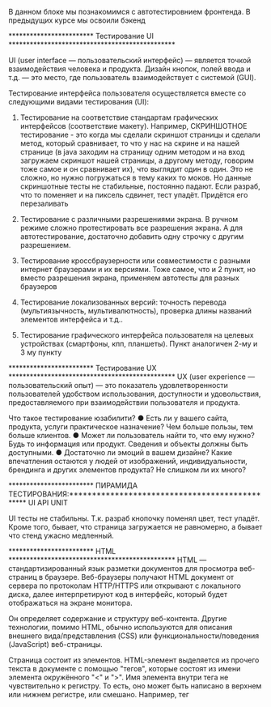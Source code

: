 В данном блоке мы познакомимся с автотестировнием фронтенда. В предыдущих курсе мы освоили бэкенд

************************ Тестирование UI ***********************************************

UI (user interface — пользовательский интерфейс) — является точкой
взаимодействия человека и продукта. Дизайн кнопок, полей ввода и т.д. —
это место, где пользователь взаимодействует с системой (GUI).

Тестирование интерфейса пользователя осуществляется вместе со следующими видами тестирования (UI):
1. Тестирование на соответствие стандартам графических интерфейсов (соответствие макету).
   Например, СКРИНШОТНОЕ тестирование - это когда мы сделали скриншот страницы и сделали метод, который сравнивает,
   то что у нас на скрине и на нашей странице (в java заходим на страницу одним методом и на вход загружаем
   скриншот нашей страницы, а    другому методу, говорим тоже самое и он сравнивает их), что выглядит один в один.
   Это не сложно, но нужно погружаться в тему каких то моков. Но данные скриншотные тесты не стабильные,
   постоянно падают. Если разраб, что то поменяет и на пиксель сдвинет, тест упадёт. Придётся его перезаливать

2. Тестирование с различными разрешениями экрана.
   В ручном режиме сложно протестировать все разрешения экрана. А для автотестирование, достаточно добавить
   одну строчку с другим разрешением.

3. Тестирование кроссбраузерности или совместимости с разными интернет браузерами и их версиями.
   Тоже самое, что и 2 пункт, но вместо разрешения экрана, применяем автотесты для разных браузеров

4. Тестирование локализованных версий: точность перевода (мультиязычность, мультивалютность), проверка длины названий
   элементов интерфейса и т.д..

5. Тестирование графического интерфейса пользователя на целевых устройствах (смартфоны, кпп, планшеты).
   Пункт аналогичен 2-му и 3 му пункту

************************ Тестирование UX ***********************************************
UX (user experience — пользовательский опыт) — это показатель удовлетворенности
пользователей удобством использования, доступности и удовольствия,
предоставляемого при взаимодействии пользователя и продукта.

Что такое тестирование юзабилити?
● Есть ли у вашего сайта, продукта, услуги практическое назначение? Чем больше пользы, тем больше клиентов.
● Может ли пользователь найти то, что ему нужно? Будь то информация или продукт. Сведения и объекты должны быть
доступными.
● Достаточно ли эмоций в вашем дизайне? Какие впечатления остаются у людей от изображений, индивидуальности,
брендинга и других элементов продукта? Не слишком ли их много?

************************ ПИРАМИДА ТЕСТИРОВАНИЯ:***********************************************
UI
API
UNIT

UI тесты не стабильны. Т.к. разраб кнопочку поменял цвет, тест упадёт. Кроме того, бывает, что страница
загружается не равномерно, а бывает что стенд ужасно медленный.

************************ HTML ***********************************************
HTML — стандартизированный язык разметки документов для
просмотра веб-страниц в браузере. Веб-браузеры получают
HTML документ от сервера по протоколам HTTP/HTTPS или
открывают с локального диска, далее интерпретируют код
в интерфейс, который будет отображаться на экране
монитора.

Он определяет содержание и структуру веб-контента. Другие технологии, помимо HTML, обычно используются для описания
внешнего вида/представления (CSS) или функциональности/поведения (JavaScript) веб-страницы.

Страница состоит из элементов.
HTML-элемент выделяется из прочего текста в документе с помощью "тегов", которые состоят из имени элемента окружённого "<" и
">". Имя элемента внутри тега не чувствительно к регистру. То есть, оно может быть написано в верхнем или нижнем регистре, или
смешано. Например, тег <title> может быть записан как <Title>, <TITLE>, или любым другим способом
ЭЛЕМЕНТ — это набор из тегов и содержания.
Элементы страницы находятся между открывающим тегом <HTML> и закрывающим </ HTML>. Элемент<html> называется корневым
элементом.

достаточно популярный тренажёр для изучения HTML, это code-basics
(https://code-basics.com/ru/languages/html/lessons/html-markup). Кроме того, по данной ссылке https://code-basics.com/ru
ещё много курсов (CSS и т.д.). Нам нужно знать хотябы на базовом уровне.
1. Должен быть открывающий <html> и закрывающий </html> тег. А внутри него должно быть остальное. Что имено:
<head> </head> - отдельно голова
<body> </body> - отдельно тело

Внутри head нет для нас ничего интересного, там информация для браузера. Внутри body можем писать нужный текст.
Также есть огромное количество тегов, которые влияют на внешний вид.

Тег абзац <p> Абзац 1 </p>

<p> Абзац 1 </p>

тег заголовок <h2> Андрей Александрович, привет!!! </h2>  

<h1> Это мой сайт! </h1>
************************ CSS ***********************************************
CSS — формальный язык описания внешнего вида документа,
написанного с использованием языка разметки (HTML). Также
может применяться к любым XML-документам

Стили текста, расположение блоков на странице, анимация, цвет — всё это описывается с помощью каскадных таблиц
стилей CSS на самом деле не является языком программирования. Это не язык разметки - это ЯЗЫК ТАБЛИЦЫ СТИЛЕЙ.
Это означает, что он позволяет применять стили выборочно к элементам в документах HTML.

ВАЖНО!!! CSS ОБЫЧНО ПИШУТ В ОТДЕЛЬНОМ ФАЙЛЕ, НО МОЖНО И ТАКЖЕ В ФАЙЛЕ с HTML. Потренироваться с CSS можно на
том же сайте https://code-basics.com/ru/languages/css/lessons/introduction и узнать какие есть свойства.
Самое простое наверное это цвет

Например, чтобы выбрать все элементы абзаца на HTML странице и изменить текст внутри них с чёрного на красный,
а также добавить им рамку, мы должны в голове <head> <style> .......</style> </head> написать этот CSS:

p {

color: red;

border: black solid

}
Здесь, сначала указываем к какому элементу хотим применить свойство, а потом указываем свойство в формате
ключ : значение.

А что же делать, если у нас несколько абзацев "p", и мы хотим один из них оставить черным цветом, а второй
красным. Для того нужно каждому тегу абзац добавить класс и написать, например.
<p class='red-block'> Абзац 1</p>
Также после <style> необходимо через точку написать .red-block
Получаем следующий код:

<html>

<head> 

  <style>

.red-block {

color: red;

border: black solid;

}

  </style>

</head>

<body> 

<h2> Андрей Александрович, привет!!! </h2>

<h1> Это мой сайт! </h1>


<p class='red-block'> Абзац 1</p>

<p> Абзац 2</p>


</body>

</html>

Если же захотим сделать одну рамку на 2 абзаца, для этого используем div. А для этого нужно наш класс
из абзаца применить в div и наш код будет выглядеть следующим образом

<html>

<head> 

  <style>

.red-block {

color: red;

border: black solid;

}

  </style>

</head>

<body> 

<h2> Андрей Александрович, привет!!! </h2>

<h1> Это мой сайт! </h1>


<div class='red-block'>

<p> Абзац 1</p>

<p> Абзац 2</p>

</div>

</body>

</html>

************************ JavaScript ***********************************************
JavaScript язык программирования, который позволяет вам создать динамически
обновляемый контент, управляет мультимедиа, анимирует изображения,
впрочем, делает всё, что угодно.

В основу создания JavaScript была положена идея динамического управления объектами HTML-документов без
перезагрузки текущей страницы (так называемые бессерверные сценарии)
JavaScript — язык сценариев, или скриптов. Скрипт представляет собой программный код — набор инструкций, который
не требует предварительной обработки (например, компиляции) перед запуском. Код JavaScript интерпретируется движком
браузера во время загрузки веб-страницы. Интерпретатор браузера выполняет построчный анализ, обработку и
выполнение исходной программы или запроса.